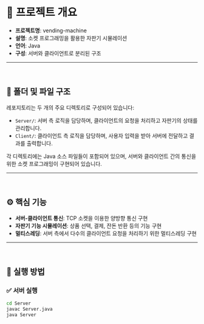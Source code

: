 # 🧩 프로젝트 개요

- **프로젝트명**: vending-machine
- **설명**: 소켓 프로그래밍을 활용한 자판기 시뮬레이션
- **언어**: Java
- **구성**: 서버와 클라이언트로 분리된 구조

---

<br/>

## 📁 폴더 및 파일 구조

레포지토리는 두 개의 주요 디렉토리로 구성되어 있습니다:

- `Server/`: 서버 측 로직을 담당하며, 클라이언트의 요청을 처리하고 자판기의 상태를 관리합니다.
- `Client/`: 클라이언트 측 로직을 담당하며, 사용자 입력을 받아 서버에 전달하고 결과를 출력합니다.

각 디렉토리에는 Java 소스 파일들이 포함되어 있으며, 서버와 클라이언트 간의 통신을 위한 소켓 프로그래밍이 구현되어 있습니다.

---

<br/>

## ⚙️ 핵심 기능

- **서버-클라이언트 통신**: TCP 소켓을 이용한 양방향 통신 구현
- **자판기 기능 시뮬레이션**: 상품 선택, 결제, 잔돈 반환 등의 기능 구현
- **멀티스레딩**: 서버 측에서 다수의 클라이언트 요청을 처리하기 위한 멀티스레딩 구현

---

<br/>

## 🚀 실행 방법

### ✅ 서버 실행

```bash
cd Server
javac Server.java
java Server
